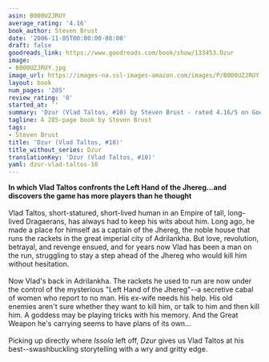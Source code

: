 ```yaml
---
asin: B000UZJRUY
average_rating: '4.16'
book_author: Steven Brust
date: '2006-11-05T00:00:00-08:00'
draft: false
goodreads_link: https://www.goodreads.com/book/show/133453.Dzur
image:
- B000UZJRUY.jpg
image_url: https://images-na.ssl-images-amazon.com/images/P/B000UZJRUY.01._SCLZZZZZZZ.jpg
layout: book
num_pages: '285'
review_rating: '0'
started_at: ''
summary: 'Dzur (Vlad Taltos, #10) by Steven Brust - rated 4.16/5 on Goodreads'
tagline: A 285-page book by Steven Brust
tags:
- Steven Brust
title: 'Dzur (Vlad Taltos, #10)'
title_without_series: Dzur
translationKey: 'Dzur (Vlad Taltos, #10)'
yaml: dzur-vlad-taltos-10
---
```


<div><b>In which Vlad Taltos confronts the Left Hand of the Jhereg...and discovers the game has more players than he thought</b><br /><br />Vlad Taltos, short-statured, short-lived human in an Empire of tall, long-lived Dragaerans, has always had to keep his wits about him. Long ago, he made a place for himself as a captain of the Jhereg, the noble house that runs the rackets in the great imperial city of Adrilankha. But love, revolution, betrayal, and revenge ensued, and for years now Vlad has been a man on the run, struggling to stay a step ahead of the Jhereg who would kill him without hesitation.<br /><br />Now Vlad's back in Adrilankha. The rackets he used to run are now under the control of the mysterious "Left Hand of the Jhereg"--a secretive cabal of women who report to no man. His ex-wife needs his help. His old enemies aren't sure whether they want to kill him, or talk to him and then kill him. A goddess may be playing tricks with his memory. And the Great Weapon he's carrying seems to have plans of its own...<br /><br />Picking up directly where <i>Issola</i> left off, <i>Dzur</i> gives us Vlad Taltos at his best--swashbuckling storytelling with a wry and gritty edge.<br /></div>
